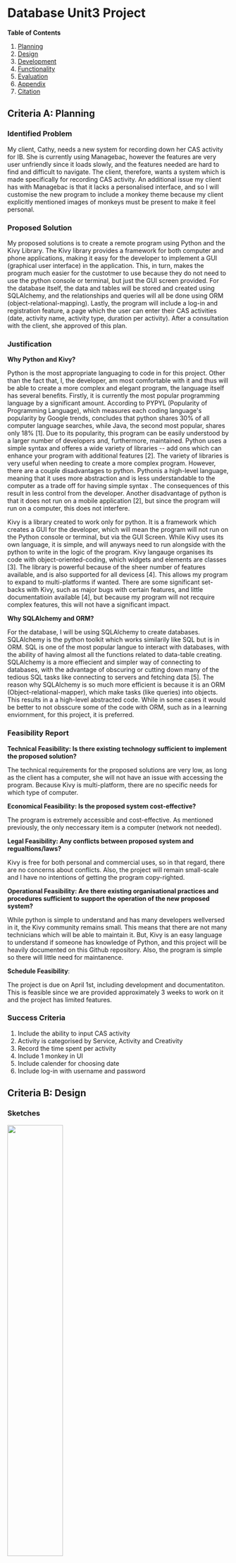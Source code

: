 # Database Unit3 Project 

**Table of Contents** 

1. [Planning](https://github.com/isabelandreatta1/Unit_3/blob/main/DB%20Unit3%20Project.md#criteria-a-planning)
2. [Design](https://github.com/isabelandreatta1/Unit_3/blob/main/DB%20Unit3%20Project.md#criteria-b-design)
3. [Development](https://github.com/isabelandreatta1/Unit_3/blob/main/DB%20Unit3%20Project.md#criteria-c-development)
4. [Functionality](https://github.com/isabelandreatta1/Unit_3/blob/main/DB%20Unit3%20Project.md#criteria-d-functionality)
5. [Evaluation](https://github.com/isabelandreatta1/Unit_3/blob/main/DB%20Unit3%20Project.md#criteria-e-evaluation)
7. [Appendix](https://github.com/isabelandreatta1/Unit_3/blob/main/DB%20Unit3%20Project.md#appendix)
8. [Citation](https://github.com/isabelandreatta1/Unit_3/blob/main/DB%20Unit3%20Project.md#citations)

## Criteria A: Planning 

### Identified Problem 

My client, Cathy, needs a new system for recording down her CAS activity for IB. She is currently using Managebac, however the features are very user unfriendly since it loads slowly, and the features needed are hard to find and difficult to navigate. The client, therefore, wants a system which is made specifically for recording CAS activity. An additional issue my client has with Managebac is that it lacks a personalised interface, and so I will customise the new program to include a monkey theme because my client explicitly mentioned images of monkeys must be present to make it feel personal. 

### Proposed Solution 

My proposed solutions is to create a remote program using Python and the Kivy Library. The Kivy library provides a framework for both computer and phone applications, making it easy for the developer to implement a GUI (graphical user interface) in the application. This, in turn, makes the program much easier for the custotmer to use because they do not need to use the python console or terminal, but just the GUI screen provided. For the database itself, the data and tables will be stored and created using SQLAlchemy, and the relationships and queries will all be done using ORM (object-relational-mapping). Lastly, the program will include a log-in and registration feature, a page which the user can enter their CAS activities (date, activity name, activity type, duration per activity). After a consultation with the client, she approved of this plan. 
 
### Justification 

**Why Python and Kivy?**

Python is the most appropriate languaging to code in for this project. Other than the fact that, I, the developer, am most comfortable with it and thus will be able to create a more complex and elegant program, the language itself has several benefits. Firstly, it is currently the most popular programming language by a significant amount. According to PYPYL (Popularity of Programming Language), which measures each coding language's popularity by Google trends, concludes that python shares 30% of all computer language searches, while Java, the second most popular, shares only 18% [1]. Due to its popularity, this program can be easily understood by a larger number of developers and, furthermore, maintained. Python uses a simple syntax and offeres a wide variety of libraries -- add ons which can enhance your program with additional features [2]. The variety of libraries is very useful when needing to create a more complex program. However, there are a couple disadvantages to python. Pythonis a high-level language, meaning that it uses more abstraction and is less understandable to the computer as a trade off for having simple syntax . The consequences of this result in less control from the developer. Another disadvantage of python is that it does not run on a mobile application [2], but since the program will run on a computer, this does not interfere.


Kivy is a library created to work only for python. It is a framework which creates a GUI for the developer, which will mean the program will not run on the Python console or terminal, but via the GUI Screen. While Kivy uses its own language, it is simple, and will anyways need to run alongside with the python to write in the logic of the program. Kivy langauge organises its code with object-oriented-coding, which widgets and elements are classes [3]. The library is powerful because of the sheer number of features available, and is also supported for all devicess [4]. This allows my program to expand to multi-platforms if wanted. There are some significant set-backs with Kivy, such as major bugs with certain features, and little documentatioin available [4], but because my program will not recquire complex features, this will not have a significant impact. 

**Why SQLAlchemy and ORM?**

For the database, I will be using SQLAlchemy to create databases. SQLAlchemy is the python toolkit which works similarily like SQL but is in ORM. SQL is one of the most popular langue to interact with databases, with the ability of having almost all the functions related to data-table creating. SQLAlchemy is a more effiecient and simpler way of connecting to databases, with the advantage of obscuring or cutting down many of the tedious SQL tasks like connecting to servers and fetching data [5]. The reason why SQLAlchemy is so much more efficient is because it is an ORM (Object-relational-mapper), which make tasks (like queries) into objects. This results in a a high-level abstracted code. While in some cases it would be better to not obsscure some of the code with ORM, such as in a learning enviornment, for this project, it is preferred. 

### Feasibility Report 
**Technical Feasibility: Is there existing technology sufficient to implement the proposed solution?** 

The technical requirements for the proposed solutions are very low, as long as the client has a computer, she will not have an issue with accessing the program. Because Kivy is multi-platform, there are no specific needs for which type of computer. 

**Economical Feasibility: Is the proposed system cost-effective?** 

The program is extremely accessible and cost-effective. As mentioned previously, the only neccessary item is a computer (network not needed). 

**Legal Feasibility: Any conflicts between proposed system and regualtions/laws?** 

Kivy is free for both personal and commercial uses, so in that regard, there are no concerns about conflicts. Also, the project will remain small-scale and I have no intentions of getting the program copy-righted. 

**Operational Feasibility: Are there existing organisational practices and procedures sufficient to support the operation of the new proposed system?** 

While python is simple to understand and has many developers wellversed in it, the Kivy community remains small. This means that there are not many technicians which will be able to maintain it. But, Kivy is an easy language to understand if someone has knowledge of Python, and this project will be heavily documented on this Github repository. Also, the program is  simple so there will little need for maintanence.  

**Schedule Feasibility**: 

The project is due on April 1st, including development and documentatiton. This is feasible since we are provided approximately 3 weeks to work on it and the project has limited features. 

### Success Criteria 

1. Include the ability to input CAS activity
2.  Activity is categorised by Service, Activity and Creativity
3.  Record the time spent per activity
4.  Include 1 monkey in UI 
5.  Include calender for choosing date 
6.  Include log-in with username and password

## Criteria B: Design 

###  Sketches 

<img src="https://github.com/isabelandreatta1/Unit_3/blob/main/folder/sketch_db.jpg" width=50% height=50%>

*Figure 1: A draft sketch of the UI screen and screen flow chart*

### Code Flow Diagrams: 

<img src="https://github.com/isabelandreatta1/Unit_3/blob/main/folder/RegisterScreen_Flow.png" width=50% height=50%>

*Figure 2: Flow diagram of the registration screen* 

<img src="https://github.com/isabelandreatta1/Unit_3/blob/main/folder/LoginScreen_Flow.png" width=50% height=50%>

*Figure 3: Flow diagram of the login screen* 

<img src="" width=50% height=50%>

*Figure 4: Flow diagram of the add entry screen* 

### System Flow Diagram 

<img src="https://github.com/isabelandreatta1/Unit_3/blob/main/folder/system_diagram.png" width=50% height=50%>

*Figure 5: System flow diagram with the inputs, outputs and flow of information* 

### UML Diagram 
<img src="https://github.com/isabelandreatta1/Unit_3/blob/main/folder/UML.png" width=50% height=50%>

*Figure 6: Above is a UML Diagram of the program database. It shows each classes' attributes and their relationship. For each User, they can have n number of CAS activities* 

### ER Diagrams 
<img src="https://github.com/isabelandreatta1/Unit_3/blob/main/folder/ER_Diagram.png" width=50% height=50%>

*Figure 7: Above is an ER Diagraam*

### Normalised Tables 
<img src="https://github.com/isabelandreatta1/Unit_3/blob/main/folder/norm_table_1.png" width=50% height=50%>

*Figure 8: Normalised tables for User Information and CAS Record Information. They have beeen normalised until the third form, which means that each record is unique, each cell contains a value, includes a single column primary key, and each column is independent *

<img src="https://github.com/isabelandreatta1/Unit_3/blob/main/folder/norm_table_2.png" width=50% height=50%>

*Figure 9: Normalised table for the relationship between User Information and CAS Record Information.*

## Criteria C: Development 

### Login Screen 

***UI creation using Kivy*** 

The first part of creating the login screen is to design and code the UI (user interface). Without the actual UI,  the user will not be able to access the program. Since I am using Kivy, I have to use Kivy language. The way Kivy's UI works is that all the objects created are relative, and it's almost like layering paper on top of each other. The bottom "layer" is the screen. I want the screen to have a box layout and the size to be dynamic (meaning the user can change the screen size). Lastly, to create the bare sreen, I need to choose how objects will be placed in relation with each other; this is called orientation. I prefer to make it vertical so that every new element goes below the previous one. Once I created the basic screen, I wanted to add a pattern I drew for the background. After placing the png file in the project, I fit the image to the screen and refered the file name as the source of the background. 
```
ScreenManager:
    id: scr_manager

    LoginScreen:
        name:"LoginScreen"
        
<LoginScreen>:
    BoxLayout:
        orientation: "vertical"
        size: root.height, root.width
        FitImage:
            source: "Background_DB.png"
        
``` 
I then to have a place to put all my elements inside, I do this by creating an MDCard and an MDBox. 
```
MDCard:
        size_hint: 0.6, 0.6 #relational to parent
        elevation: 10
        pos_hint: {"center_x": .5, "center_y": 0.5}
        orientation: "vertical"
        
        MDBoxLayout:
            id: content
            adaptive_height: True
            orientation: "vertical"
            padding: dp(10)
            spacing: dp(20)
 ``` 
 Now that I have the basic screen created, I need to write in all the text. I first do this by adding a Login Label. 
 ```
 MDLabel:
          text: "Login"
          font_style: "H4"
          halign:"center"MDLabel:
          text: "Login"
          font_style: "H4"
          halign:"center"
``` 

Next, I need a place for the user to input their username and password. This is called a textfield. There are certain properties of textfield which are quite useful, such as making the input "required" or having a message pop-up if there is an error (this is called helper text). Once the user inputs their username and password, I ned to validate that the user account exists. I do this by creating a method in python and calling it once validating the text. 

```
 MDTextField:
     id: username_input
     hint_text: "Username"
     helper_text: "Invalid user"
     helper_text_mode: "on_error"
     required: True
     on_text_validate:
         root.validate_user()

 MDTextField:
     id: password_input
     hint_text: "Password"
     icon_right: "eye-off"
     helper_text: "Invalid password"
     helper_text_mode:"on_error"
     required: True
     password: True
``` 
Lastly, I need to create the buttons. There are two buttons needed: the login buton and the register button. The login button will validate the user while register button will change to the registration screen. The way I create the login button is by creating a method in python and calling it once the button is pressed, while I can just changeto the Register Screen once the register button is pressed. 

```
            MDRaisedButton:
                text: "Log in"
                on_release:
                    root.try_login()
                    print("button was pressed")

            MDRaisedButton:
                text: "Register"
                on_release:
                    root.parent.current = "RegisterScreen"
```

***Logic to create the screens*** 

I've created the Kivy file to creat a UI but there is no logic which will make any of the functions work. To fix this, I need a complimentary Python file which will make my program work. The most fundamental and basic python code you need is a class to create all the screens and thee app itself. I addede the Amber theme to my app, which is part of the Kivy library. This will result in many of my widgets using an amber colour palette. 
```py
class LoginScreen(MDScreen):
    pass 
    
class MainApp(MDApp):
    def build(self):
        self.theme_cls.primary_palette = "Amber"
        return  
```

I've created the program but I now need a database which collect user information, such as user accounts, and CAS activity. I will use ORM in order to expedite and abstract much of the query process. 

Based on my diagrams and plan, I know I need to tables:  a user table and a CAS activity table. I simply create two classes for each table, and write down their attributes. Each one will have their own primary key, which autoincrements, while the other values are input by the user. The benefit of using SQLAlchemy is that it makes relationships much easier: instead of creating a third table to establish their relationship (as shown in my normalisation tables), I can simply use a foreign key by referencing the user IDs and connecting them as such. 

***Creating tables with ORM*** 
```py
Base = declarative_base()

class User(Base):
    __tablename__ = 'User'
    id= Column(Integer,primary_key=True,autoincrement=True)
    username= Column(String)
    password= Column(String)
    def __init__(self,username,password):
        self.username = username
        self.password = password

class CAS_Record(Base):
    __tablename__ = 'CAS'
    id = Column(Integer, primary_key = True, autoincrement = True)
    activity_name = Column(String)
    date = Column(DateTime)
    duration = Column(Integer)
    user_id = Column(Integer, ForeignKey('User.id'))

    def __init__(self, activity_name,date, duration):
        self.activity_name = activity_name
        self.date = date
        self.duration = duration

engine = create_engine('sqlite:///database.sqlite')
session = sessionmaker()
session.configure(bind=engine)
Base.metadata.create_all(engine)
``` 
After creating the data tables, I need a way to be able to input values in it and also to create the logic behind the login process. Within the LoginScreen, I create all the methods which will used when logging in. 

The first thing I need to do is connect the database to the input, and query to see if the username and password exists in the database. If the password and username correspond to values in the User table, then the screen will change to the Homepage. However, if the user does not exist, then a message will tell the user that the username or password is incorrect. To show this message, I will create a method which will assert an error, and then the text "incorrect username or password" will show on the screen.

***Verifying user using database and logic behind Login*** 
```py
class LoginScreen(MDScreen):

    def validate_user(self):
        self.ids.password_input.error = True
        self.ids.password_input.helper_text = "Incorrect username or password"
        print(self.ids.username_input.error)
        print(self.ids.username_input.helper_text)

    def try_login(self):
        username = self.ids.username_input.text
        password= self.ids.password_input.text
        Session = sessionmaker(bind = engine)
        session = Session()
        validate_user = session.query(User).filter_by(username = username, password = password).one_or_none()
        if validate_user:
            print("User exists")
            self.parent.current = "HomePage"

        else:
            print("User does not exist")
            self.validate_user()
        session.close()
 ```

### Creating the Registration Screen 

Next, I need to create a registration screen since a user can not login without registering an account. For the UI (or Kivy file) and the start-up Python file (i.e creating class for screen) is very similar as the process of coding the login screen; the new step is to add the user input to the database. To ensure that the user does not make any mistakes while making their account, I added a second password input text field so that they can confirm they put the same password. If both passwords are equal to each other, then the code creates a new session in the database, and inputs the username and password values in the User table. If they do not match, then I need some type of indicator so the user is aware of the error. I did so by adding a message in the python console. 

***Adding user to database*** 
```py
    def try_register(self):
        username = self.ids.new_username_input.text
        password = self.ids.new_password_input.text
        password_confirm = self.ids.new_password_confirm.text
        if password == password_confirm:
            s = session()
            NewUser = User(username,password)
            s.add(NewUser)
            s.commit()
            s.close()
        else:
            print("Passwords don't match")
```

### Creating the Home Page 

For the home page, I just need to create a screen with one button. The button will bring the user to the add CAS activity screen. The home page is just a matter of repeating the same elements as my previous ones. 


### Creating the Add Entry Page 

The add entry page is the most important aspect of my program since it is the purpose of this project. The user must be able to input a variety of items, including: 1. CAS activity name 2. Type of activity (choose from Creativity, Activity, Service), 3. Duration of activity 4. Date. For the activity name and the duration of activity, I will make both values into text fields (or user inputs) because each activity has a unique value. However, for the date and type of activity, I want the user to press a button instead of inputting a value so, not only is the process easier, but it reduces chances of the user writing the information incorrectly. If the user uses a button, the program has a standard format for type of activity and date. 

Firstly, I create a method which will add the entry. The acitivty name and duration are user inputs. For the date, I will use a date picker widget. It looks like the figure below. 

<img src="https://github.com/isabelandreatta1/Unit_3/blob/main/folder/DatePickerWidget.png" width=50% height=50%>

*Figure 10: Date picker widget sample* 

This makes the date format standard, and is much more user friendly than having to type the input. To use this widget, I need to create two additional methods: on_save and on_cancel. These methods must be included when using the datePicker widget because the on_save method will save the date value selected, while the on cancel method will delete all new changes. 

```py
class AddNewEntry(MDScreen):
    select_date = None

    def on_save(self, instance, value, date_range):
        '''
        Events called when the "OK" dialog box button is clicked.

        :type instance: <kivymd.uix.picker.MDDatePicker object>;

        :param value: selected date;
        :type value: <class 'datetime.date'>;

        :param date_range: list of 'datetime.date' objects in the selected range;
        :type date_range: <class 'list'>;
        '''

        print(value)
        AddNewEntry.select_date = value

    def on_cancel(self, instance, value):
        '''Events called when the "CANCEL" dialog box button is clicked.'''

    def show_date_picker(self):
        date_dialog = MDDatePicker()
        date_dialog.bind(on_save=self.on_save, on_cancel=self.on_cancel)
        date_dialog.open()
``` 

While for the cas type, I will have each CAS category as a button. One of Kivy button behaviours is that, when a button is pressed, the button state is down, and when the button is not pressed, then the button state is normal. On the release of the button press, a method will check which button's state is down (which was pressed), and then assign the cas activity variable.

```py
    def check_cas_type(self):
        if self.ids.creativity_type.state == "down":
            self.cas_type = "Creativity"
            print(self.cas_type)
        elif self.ids.activity_type.state == "down":
            self.cas_type = "Activity"
            print(self.cas_type)
        elif self.ids.service_type.state == "down":
            self.cas_type = "Service"
            print(self.cas_type)
 ```
 
 The very last step of my program is to add all the cas information to the database. In addition to the user inputs, the user_id also needs to be included. For the user_id, I call the user_id variable I created in the login screen. This makes sure that the user_id is the same as the logged in user. Then, I put the information in the CAS record database. With that, my program's basic functionality is complete. 
 
```py

    def addEntry(self):
        activity_name = self.ids.activity_input.text
        duration = self.ids.duration_input.text
        add_date = AddNewEntry.select_date
        cas_type = self.cas_type
        user_id = LoginScreen.user_id
        print(user_id)
        print(cas_type)
        s = session()
        NewActivity = CAS_Record(activity_name, add_date, duration, cas_type, user_id)
        s.add(NewActivity)
        s.commit()
        s.close()
        print("complete")
``` 
### UI Screenshots 

<img src="https://github.com/isabelandreatta1/Unit_3/blob/main/folder/Saved.png" width=50% height=50%>
*Figure 11: Above is a screenshot of the saved button. This page appears once a new entry has been saved to the data base*

<img src="https://github.com/isabelandreatta1/Unit_3/blob/main/folder/Login.png" width=50% height=50%>

*Figure 12: Above is a screenshot of the login page*

<img src="https://github.com/isabelandreatta1/Unit_3/blob/main/folder/HomePAge.png " width=50% height=50%>

*Figure 13: Above is a screenshot of the home page*


## Criteria D: Functionality 

https://drive.google.com/file/d/1uiGoPknZZWblvtDjy1pMCVxiAxIvHRAg/view?usp=sharing 

Above is my functionality video. 

## Criteria E: Evaluation 

### Alpha Testing 

| Step                   | Input                                                                                                                                                     | Output                                                                          | Success Criteria                                                                                                    | Success |
|------------------------|-----------------------------------------------------------------------------------------------------------------------------------------------------------|---------------------------------------------------------------------------------|---------------------------------------------------------------------------------------------------------------------|---------|
| 1. Register User Error | Username, non-matching confirm password and password                                                                                                      | Text stating "Passwords don't match"                                            | Include log-in with username and password                                                                           | Yes     |
| 2. Register User       | Username, confirm password and password                                                                                                                   | Text input in box and  user information stored in  User database                | Include log-in with username and password                                                                           | Yes     |
| 3. Login User Error    | Incorrect username and password                                                                                                                           | Text stating "Incorrect username or password" when pressing password text field | Include log-in with username and password                                                                           | Yes     |
| 4. Login User          | Registered username and password                                                                                                                          | Home Page appears                                                               | Include log-in with username and password                                                                           | Yes     |
| 5. Add Entry           | Input text in activity, duration, press the desired button for CAS activity, click the date of event. Repeat three times to check if all sections works.  | Text inputed in boxes                                                           | Include the ability to input CAS activity,  Record the time spent per activity,  Include calender for choosing date | Yes     |
| 6. Save Entry          | Press "Done" Button                                                                                                                                       | Entry and information saved in CAS Records database with the correct  user ID   | Activity is categorized by Service, Activity and Creativity                                                         | Yes     |
| 7. Cancel Entry        | Repeat Add entry process but instead of pressing done,  press return                                                                                      | None of the inputs from the entry are saved in the database                     | Include the ability to input CAS activity                                                                           | Yes     |
| 8. Save Entry          | Press "Done" Button                                                                                                                                       | Screen with a picture of a monkey  should appear                                | Include 1 monkey in GUI                                                                                             | Yes     |
|                        |                                                                                                                                                           |                                                                                 |                                                                                                                     |         |

###  Unit Testing 

**Unit Testing for the Hash Passwords Register Screen** 

In order to test if the hash password is working for the register screen, I created a table just for the register screen hashed passwords. The new data table will have two columns: input passwords and hashed password. This way I can make sure that the input password is correct, that it is hashing the password, and that it is successfully saving in the data base. I put 5 different inputs and then checked what saved on the database. I also disabled the login function just to ensure I was only checking the hash password for register screen. Below is the results of the table: 

| Test Number | Input  | Is the input saved correctly? | Is the length of the hashed password 128 characters? |
|-------------|--------|-------------------------------|------------------------------------------------------|
| 1           | test   | Yes                           | Yes                                                  |
| 2           | 123    | Yes                           | Yes                                                  |
| 3           | !!!    | Yes                           | Yes                                                  |
| 4           | a      | Yes                           | Yes                                                  |
| 5           | monkey | Yes                           | Yes                                                  |

Because it is too complicated to check if the password was hashed correctly, a way to circumvent this is to check if the length of the stored password is 128 characters. This is because any text that is hashed turns to 64 Hex character length. Because the stored password is addded with the salt, this means the length of the storede password must be 128 characters (or 64 + 64 characters). 

As seen from the test above, it can be concludued that the register screen hashing is successful. 


```py
 def try_login(self):
        #ids from Kivy file and rename them as simple variables
        username = self.ids.username_input.text
        password = self.ids.password_input.text
        Session = sessionmaker(bind=engine)
        session = Session()
        #query to see if the user input and password input exists in the tbale
        validate_user = session.query(User).filter_by(username=username).one_or_none()

        #if the query result exists then...
        if validate_user:
            print("User exists")
            #variabale for user_id which can be called from outside of this class
            LoginScreen.user_id = validate_user.id
            #query to check if password is  correct
            stored_password = session.query(User).get(validate_user.id).password
            if LoginScreen.verify_password(stored_password, password) == True:
                #screen changes to home Page
                self.parent.current = "HomePage"  
```

### Beta Testing 

### Extent and Limitations of Program 

## Appendix 

### Conversations with client  

<img src="https://github.com/isabelandreatta1/Unit_3/blob/main/folder/Client_Talk_1.png" width=50% height=50%>

Figure : Above is one of the recorded conversations with my client to understand the purpose of the program

<img src="https://github.com/isabelandreatta1/Unit_3/blob/main/folder/Client_Talk_2.png" width=50% height=50%>

Figure: This imaage shows that my client approves of the success criteria we created together 

### Source Code 

***Python File*** 
```py
from sqlalchemy import Column, DateTime, String, Integer, ForeignKey, desc
from sqlalchemy.ext.declarative import declarative_base
from kivy.lang import Builder
from kivy.uix.behaviors import ButtonBehavior
from kivymd.app import MDApp
from kivymd.uix.screen import MDScreen
from kivymd.uix.label import MDLabel
from sqlalchemy import create_engine
from sqlalchemy.orm import sessionmaker
from kivymd.uix.picker import MDDatePicker

Base = declarative_base()

# create User table
class User(Base):
    __tablename__ = 'User'
    id = Column(Integer, primary_key=True, autoincrement=True)
    username = Column(String)
    password = Column(String)

    #initaliser will need username and password when adding values to table
    def __init__(self, username, password):
        self.username = username
        self.password = password

# create CAS record table
class CAS_Record(Base):
    __tablename__ = 'CAS'
    id = Column(Integer, primary_key=True, autoincrement=True)
    activity_name = Column(String)
    date = Column(DateTime)
    duration = Column(Integer)
    cas_type = Column(String)
    # need foreign key to create relationship between user and CAS activity
    user_id = Column(Integer, ForeignKey('User.id'))

    def __init__(self, activity_name, date, duration, cas_type, user_id):
        self.activity_name = activity_name
        self.date = date
        self.duration = duration
        self.cas_type = cas_type
        self.user_id = user_id

#this creates the tables
engine = create_engine('sqlite:///database.sqlite')
session = sessionmaker()
session.configure(bind=engine)
Base.metadata.create_all(engine)

#create class for Login screen
class LoginScreen(MDScreen):
    user_id = None
    #asssert error method
    def validate_user(self):
        self.ids.password_input.error = True
        #will show helper text if there is an error
        self.ids.password_input.helper_text = "Incorrect username or password"

    #login method
    def try_login(self):
        #ids from Kivy file and rename them as simple variables
        username = self.ids.username_input.text
        password = self.ids.password_input.text
        Session = sessionmaker(bind=engine)
        session = Session()
        #query to see if the user input and password input exists in the tbale
        validate_user = session.query(User).filter_by(username=username, password=password).one_or_none()
        #if the query result exists then...
        if validate_user:
            print("User exists")
            #variabale for user_id which can be called from outside of this class
            LoginScreen.user_id = validate_user.id
            #screen changes to home Page
            self.parent.current = "HomePage"

        else:
            #print message on python console
            print("User does not exist")
            self.validate_user()
            #error occurs
        session.close()

#creaate class fo Registration Screen
class RegisterScreen(MDScreen):
    def try_register(self):
        username = self.ids.new_username_input.text
        password = self.ids.new_password_input.text
        #have a confirm password to make sure the user input password correctly
        password_confirm = self.ids.new_password_confirm.text
        #if both password input are equal
        if password == password_confirm:
            s = session()
            #add the username and password to the User table
            NewUser = User(username, password)
            s.add(NewUser)
            s.commit()
            s.close()
        else:
            #if the passwords don't match, then messsage will print on console
            print("Passwords don't match")

class HomePage(MDScreen):
    #nothing needed for the Home page
    pass

class SavedBackground(MDScreen):
    #nothing needed for the home page
    pass

class ButtonLabel(ButtonBehavior, MDLabel):
    pass

class AddNewEntry(MDScreen):
    select_date = None

    def on_save(self, instance, value, date_range):
        '''
        Events called when the "OK" dialog box button is clicked.

        :type instance: <kivymd.uix.picker.MDDatePicker object>;

        :param value: selected date;
        :type value: <class 'datetime.date'>;

        :param date_range: list of 'datetime.date' objects in the selected range;
        :type date_range: <class 'list'>;
        '''

        print(value)
        AddNewEntry.select_date = value
        #create value so I can recall in another method 

    def on_cancel(self, instance, value):
        '''Events called when the "CANCEL" dialog box button is clicked.'''

    def show_date_picker(self):
        date_dialog = MDDatePicker()
        date_dialog.bind(on_save=self.on_save, on_cancel=self.on_cancel)
        date_dialog.open()
        #method to create datePicker widget 

    def check_cas_type(self):
        #if condition to see which buttonns are pressed 
        if self.ids.creativity_type.state == "down":
            #down state means button pressed 
            self.cas_type = "Creativity"
            print(self.cas_type)
        elif self.ids.activity_type.state == "down":
            self.cas_type = "Activity"
            print(self.cas_type)
        elif self.ids.service_type.state == "down":
            self.cas_type = "Service"
            print(self.cas_type)

    def addEntry(self):
        activity_name = self.ids.activity_input.text
        duration = self.ids.duration_input.text
        add_date = AddNewEntry.select_date
        cas_type = self.cas_type
        user_id = LoginScreen.user_id
        print(user_id)
        print(cas_type)
        s = session()
        #add activity to records 
        NewActivity = CAS_Record(activity_name, add_date, duration, cas_type, user_id)
        s.add(NewActivity)
        s.commit()
        s.close()
        print("complete")

class MainApp(MDApp):
    def build(self):
        self.theme_cls.primary_palette = "Amber"
        return

MainApp().run()
``` 

***Kivy File*** 
```
ScreenManager:
    id: scr_manager

    LoginScreen:
        name:"LoginScreen"

    RegisterScreen:
        name: "RegisterScreen"

    HomePage:
        name: "HomePage"

    AddNewEntry:
        name: "AddNewEntry"

    SavedBackground:
        name: "SavedBackground"

<LoginScreen>:
    BoxLayout:
        orientation: "vertical"
        size: root.height, root.width
        FitImage:
            source: "Background_DB.png"

    MDCard:
        size_hint: 0.6, 0.6 #relational to parent
        elevation: 10
        pos_hint: {"center_x": .5, "center_y": 0.5}
        orientation: "vertical"

        MDBoxLayout:
            id: content
            adaptive_height: True
            orientation: "vertical"
            padding: dp(10)
            spacing: dp(20)

            MDLabel:
                text: "Login"
                font_style: "H4"
                halign:"center"

            MDTextField:
                id: username_input
                hint_text: "Username"
                helper_text: "Invalid user"
                helper_text_mode: "on_error"
                required: True
                on_text_validate:
                    root.validate_user()

            MDTextField:
                id: password_input
                hint_text: "Password"
                icon_right: "eye-off"
                helper_text: "Invalid password"
                helper_text_mode:"on_error"
                required: True
                password: True

            MDRaisedButton:
                text: "Log in"
                on_release:
                    root.try_login()
                    print("button was pressed")

            MDRaisedButton:
                text: "Register"
                on_release:
                    root.parent.current = "RegisterScreen"

<RegisterScreen>:
    BoxLayout:
        orientation: "vertical"
        size: root.height, root.width
        FitImage:
            source: "Background_DB.png"

    MDCard:
        size_hint: 0.6, 0.6 #relational to parent
        elevation: 10
        pos_hint: {"center_x": .5, "center_y": 0.5}
        orientation: "vertical"

        MDBoxLayout:
            id: content
            adaptive_height: True
            orientation: "vertical"
            padding: dp(10)
            spacing: dp(20)

            MDLabel:
                text: "Register"
                font_style: "H4"
                halign:"center"

            MDTextField:
                id: new_username_input
                hint_text: "Username"
                helper_text: "Invalid user"
                helper_text_mode: "on_error"
                required: True

            MDTextField:
                id: new_password_input
                hint_text: "Password"
                icon_right: "eye-off"
                helper_text: "Invalid password"
                helper_text_mode:"on_error"
                required: True
                password: True

            MDTextField:
                id: new_password_confirm
                hint_text: "Confirm Password"
                icon_right: "eye-off"
                helper_text: "Invalid password"
                helper_text_mode:"on_error"
                required: True
                password: True

            MDFillRoundFlatButton:
                text: "Register"
                on_release:
                    root.try_register()

            MDFillRoundFlatButton:
                text: "Return"
                on_release:
                    root.parent.current = "LoginScreen"

<HomePage>:
    BoxLayout:
        orientation: "vertical"
        size: root.height, root.width
        FitImage:
            source: "Background_DB.png"

    MDCard:
        size_hint: 0.75, 0.75 #relational to parent
        elevation: 10
        pos_hint: {"center_x": .5, "center_y": 0.5}
        orientation: "vertical"
        FitImage:
            source: "homepage.jpg"

        MDBoxLayout:
            id: content
            adaptive_height: True
            orientation: "vertical"

            MDLabel:
                text: "Welcome"
                font_style: "H4"
                halign:"center"

            MDFillRoundFlatButton:
                text: "Add entry"
                pos_hint: {'center_x': 0.2}
                on_release:
                    root.parent.current = "AddNewEntry"

<AddNewEntry>:
    BoxLayout:
        orientation: "vertical"
        size: root.height, root.width
    MDCard:
        size_hint: 0.6, 0.6 #relational to parent
        elevation: 10
        pos_hint: {"center_x": .5, "center_y": 0.5}
        orientation: "vertical"

        MDBoxLayout:
            id: content
            adaptive_height: True
            orientation: "vertical"
            padding: dp(10)
            spacing: dp(10)

            MDLabel:
                text: "Add Entry"
                font_style: "H4"
                halign:"center"

            MDBoxLayout:
                id: content
                adaptive_height: True
                orientation: "horizontal"
                spacing: dp(50)
                padding: dp(20)

                MDTextField:
                    id: activity_input
                    hint_text: "Name of activity"
                    helper_text: "Invalid activity"
                    helper_text_mode:"on_error"
                    required: True

                MDFillRoundFlatButton:
                    text: "Add Date"
                    on_release: root.show_date_picker()

                MDTextField:
                    hint_text: "Duration of Activity"
                    id: duration_input
                    required: True

            MDBoxLayout:
                id: content
                adaptive_height: True
                orientation: "horizontal"
                padding: dp(20)
                spacing: dp(100)

                MDFillRoundFlatButton:
                    text:"Creativity"
                    id: creativity_type
                    on_press:
                        root.check_cas_type()

                MDFillRoundFlatButton:
                    text:"Activity"
                    id: activity_type
                    on_press:
                        root.check_cas_type()

                MDFillRoundFlatButton:
                    text:"Service"
                    id: service_type
                    on_press:
                        root.check_cas_type()

            MDBoxLayout:
                id: content
                adaptive_height: True
                orientation: "horizontal"
                spacing: dp(330)

                MDRoundFlatButton:
                    text: "Done"
                    on_release:
                        root.addEntry()
                        root.parent.current = "SavedBackground"

                MDRoundFlatButton:
                    text: "Return"
                    on_release:
                        root.parent.current = "HomePage"

<SavedBackground>:
    BoxLayout:
        orientation: "vertical"
        size: root.height, root.width
        FitImage:
            source: "save_background.png"

        MDFillRoundFlatButton:
            text: "Return"
            pos_hint: {'center_x': 0.8}
            on_release:
                root.parent.current = "HomePage"
```

## Citations 

1. “PYPL PopularitY of Programming Language Index.” Github.io, 2019, pypl.github.io/PYPL.html.
2. Eastwood, Brian. “The 10 Most Popular Programming Languages to Learn in 2020.” Northeastern University Graduate Programs, 18 June 2020, www.northeastern.edu/graduate/blog/most-popular-programming-languages/.
3. “Kv Language — Kivy 2.0.0 Documentation.” Kivy.org, kivy.org/doc/stable/guide/lang.html. Accessed 21 Mar. 2021.
4. “What Is Kivy?” GeeksforGeeks, 28 Jan. 2020, www.geeksforgeeks.org/what-is-kivy/.



